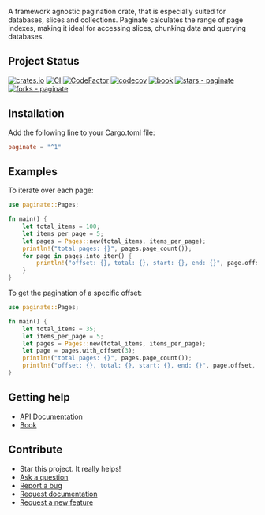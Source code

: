 A framework agnostic pagination crate, that is especially suited for databases, slices and collections. Paginate calculates the range of page indexes, making it ideal for accessing slices, chunking data and querying databases.


## Project Status

[![crates.io](https://img.shields.io/crates/v/paginate.svg)](https://crates.io/crates/paginate)
[![CI](https://github.com/daniel-samson/paginate/actions/workflows/ci.yml/badge.svg)](https://github.com/daniel-samson/paginate/actions/workflows/ci.yml)
[![CodeFactor](https://www.codefactor.io/repository/github/daniel-samson/paginate/badge)](https://www.codefactor.io/repository/github/daniel-samson/paginate)
[![codecov](https://codecov.io/gh/daniel-samson/paginate/branch/master/graph/badge.svg)](https://codecov.io/gh/daniel-samson/paginate)
[![book](https://img.shields.io/badge/Book-Latest-blue)](https://daniel-samson.github.io/paginate-docs/)
[![stars - paginate](https://img.shields.io/github/stars/daniel-samson/paginate?style=social)](https://github.com/daniel-samson/paginate)
[![forks - paginate](https://img.shields.io/github/forks/daniel-samson/paginate?style=social)](https://github.com/daniel-samson/paginate)

## Installation
Add the following line to your Cargo.toml file:

```toml
paginate = "^1"
```

## Examples


To iterate over each page:

```rust
use paginate::Pages;

fn main() {
    let total_items = 100;
    let items_per_page = 5;
    let pages = Pages::new(total_items, items_per_page);
    println!("total pages: {}", pages.page_count());
    for page in pages.into_iter() {
        println!("offset: {}, total: {}, start: {}, end: {}", page.offset, page.length, page.start, page.end);
    }
}
```

To get the pagination of a specific offset:
```rust
use paginate::Pages;

fn main() {
    let total_items = 35;
    let items_per_page = 5;
    let pages = Pages::new(total_items, items_per_page);
    let page = pages.with_offset(3);
    println!("total pages: {}", pages.page_count());
    println!("offset: {}, total: {}, start: {}, end: {}", page.offset, page.length, page.start, page.end);
}
```

## Getting help

- [API Documentation](https://docs.rs/paginate/latest/paginate/)
- [Book](https://daniel-samson.github.io/paginate-docs/)


## Contribute

- Star this project. It really helps!
- [Ask a question](https://github.com/daniel-samson/paginate/issues/new?assignees=&labels=question&template=question.md&title=Question%3A+)
- [Report a bug](https://github.com/daniel-samson/paginate/issues/new?assignees=&labels=bug&template=bug_report.md&title=Bug+Report%3A+)
- [Request documentation](https://github.com/daniel-samson/paginate/issues/new?assignees=&labels=documentation&template=documentation.md&title=Needs+Documentation%3A+)
- [Request a new feature](https://github.com/daniel-samson/paginate/issues/new?assignees=&labels=enhancement&template=feature_request.md&title=)

